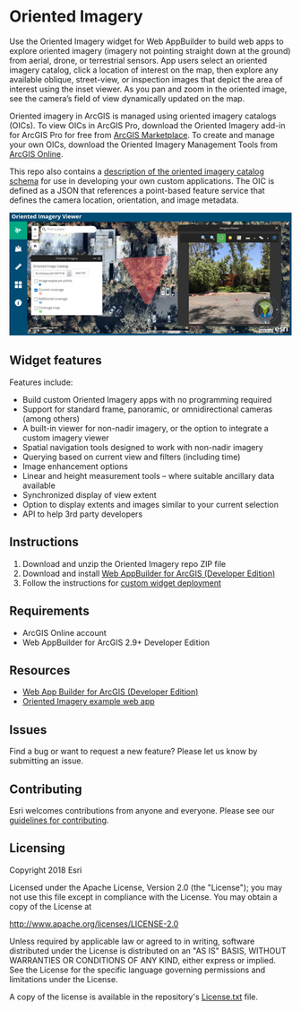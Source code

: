# Oriented Imagery

Use the Oriented Imagery widget for Web AppBuilder to build web apps to explore oriented imagery (imagery not pointing straight down at the ground) from aerial, drone, or terrestrial sensors. App users select an oriented imagery catalog, click a location of interest on the map, then explore any available oblique, street-view, or inspection images that depict the area of interest using the inset viewer. As you pan and zoom in the oriented image, see the camera’s field of view dynamically updated on the map. 

Oriented imagery in ArcGIS is managed using oriented imagery catalogs (OICs). To view OICs in ArcGIS Pro, download the Oriented Imagery add-in for ArcGIS Pro for free from [ArcGIS Marketplace](https://marketplace.arcgis.com/listing.html?id=19b5028e59c141239d0a262117639f81). To create and manage your own OICs, download the Oriented Imagery Management Tools from [ArcGIS Online](https://www.arcgis.com/home/item.html?id=36ee0bbedca64a5a8b68d7c69ab51728).

This repo also contains a [description of the oriented imagery catalog schema](https://github.com/ArcGIS/oriented-imagery/blob/master/OrientedImageryCatalog_Schema/Oriented%20Imagery%20Catalog_Schema%20Documentation.pdf) for use in developing your own custom applications. The OIC is defined as a JSON that references a point-based feature service that defines the camera location, orientation, and image metadata. 

![App](Images/OrientedImageryExampleApp.png)

## Widget features

Features include:
* Build custom Oriented Imagery apps with no programming required
* Support for standard frame, panoramic, or omnidirectional cameras (among others) 
* A built-in viewer for non-nadir imagery, or the option to integrate a custom imagery viewer
* Spatial navigation tools designed to work with non-nadir imagery
* Querying based on current view and filters (including time)
* Image enhancement options
* Linear and height measurement tools – where suitable ancillary data available
* Synchronized display of view extent
* Option to display extents and images similar to your current selection
* API to help 3rd party developers


## Instructions

1. Download and unzip the Oriented Imagery repo ZIP file
2. Download and install [Web AppBuilder for ArcGIS (Developer Edition)](https://developers.arcgis.com/web-appbuilder/guide/getstarted.htm)
3. Follow the instructions for [custom widget deployment](https://developers.arcgis.com/web-appbuilder/guide/deploy-custom-widget-and-theme.htm) 

## Requirements

* ArcGIS Online account
* Web AppBuilder for ArcGIS 2.9+ Developer Edition

## Resources

* [Web App Builder for ArcGIS (Developer Edition)](https://developers.arcgis.com/web-appbuilder/)
* [Oriented Imagery example web app](https://www.esriurl.com/orientedimageryapp)

## Issues

Find a bug or want to request a new feature?  Please let us know by submitting an issue.

## Contributing

Esri welcomes contributions from anyone and everyone. Please see our [guidelines for contributing](https://github.com/esri/contributing).

## Licensing
Copyright 2018 Esri

Licensed under the Apache License, Version 2.0 (the "License");
you may not use this file except in compliance with the License.
You may obtain a copy of the License at

   http://www.apache.org/licenses/LICENSE-2.0

Unless required by applicable law or agreed to in writing, software
distributed under the License is distributed on an "AS IS" BASIS,
WITHOUT WARRANTIES OR CONDITIONS OF ANY KIND, either express or implied.
See the License for the specific language governing permissions and
limitations under the License.

A copy of the license is available in the repository's [License.txt](License.txt?raw=true) file.



